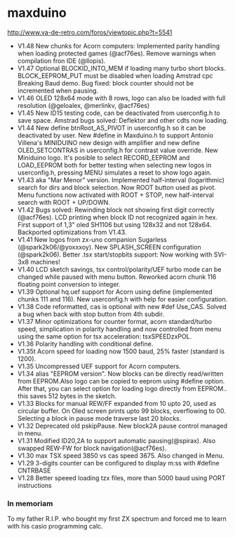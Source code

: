 # maxduino

http://www.va-de-retro.com/foros/viewtopic.php?t=5541

* V1.48 New chunks for Acorn computers: Implemented parity handling when loading protected games (@acf76es). Remove warnings when compilation fron IDE (@llopis).
* V1.47 Optional BLOCKID_INTO_MEM if loading many turbo short blocks. BLOCK_EEPROM_PUT must be disabled when loading Amstrad cpc Breaking Baud demo. Bug fixed: block counter should not be incremented when pausing. 
* V1.46 OLED 128x64 mode with 8 rows, logo can also be loaded with full resolution (@geloalex, @merlinkv, @acf76es)
* V1.45 New ID15 testing code, can be deactivated from userconfig.h to save space. Amstrad bugs solved: Deflektor and other cdts now loading.
* V1.44 New define btnRoot_AS_PIVOT in userconfig.h so it can be deactivated by user. New #define in Maxduino.h to support Antonio Villena's MINIDUINO new design with amplifier and new define OLED_SETCONTRAS in userconfig.h for contrast value override. New Miniduino logo. It's posible to select RECORD_EEPROM and LOAD_EEPROM both for better testing when selecting new logos in userconfig.h, pressing MENU simulates a reset to show logo again.
* V1.43 aka "Mar Menor" version. Implemented half-interval (logarithmic) search for dirs and block selection. Now ROOT button used as pivot.
Menu functions now activated with ROOT + STOP, new half-interval search with ROOT + UP/DOWN.
* V1.42 Bugs solved: Rewinding block not showing first digit correctly (@acf76es). LCD printing when block ID not recognized again in hex.
First support of 1,3" oled SH1106 but using 128x32 and not 128x64. Backported optimizations from V1.43.
* V1.41 New logos from zx-uno companion Sugarless (@spark2k06/@yoxxxoy). New SPLASH_SCREEN configuration (@spark2k06).  Better .tsx start/stopbits support: Now working with SVI-3x8 machines!
* V1.40 LCD sketch savings, tsx control/polarity/UEF turbo mode can be changed while paused with menu button. Reworked acorn chunk 116 floating point conversion to integer.
* V1.39 Optional hq.uef support for Acorn using define (implemented chunks 111 and 116). New userconfig.h with help for easier configuration.
* V1.38	Code reformatted, cas is optional with new #def Use_CAS. Solved a bug when back with stop button from 4th subdir.
* V1.37 Minor optimizations for counter format, acorn standard/turbo speed, simplication in polarity handling and now controlled from menu using the same option for tsx acceleration: tsxSPEEDzxPOL.
* V1.36 Polarity handling with conditional define.
* V1.35t Acorn speed for loading now 1500 baud, 25% faster (standard is 1200).
* V1.35 Uncompressed UEF support for Acorn computers.
* V1.34 alias "EEPROM version". Now blocks can be directly read/written from EEPROM.Also logo can be copied to eeprom using #define option.
	After that, you can select option for loading logo directly from EEPROM.. this saves 512 bytes in the sketch.
* V1.33 Blocks for manual REW/FF expanded from 10 upto 20, used as circular buffer. On Oled screen prints upto 99 blocks, 
	overflowing to 00. Selecting a block in pause mode traverse last 20 blocks.
* V1.32 Deprecated old pskipPause. New block2A pause control managed in menu.
* V1.31 Modified ID20,2A to support automatic pausing(@spirax). Also swapped REW-FW for block navigation(@acf76es). 
* V1.30 max TSX speed 3850 vs cas speed 3675. Also changed in Menu.
* V1.29 3-digits counter can be configured to display m:ss with #define CNTRBASE
* V1.28 Better speeed loading tzx files, more than 5000 baud using PORT instructions

### In memoriam

To my father R.I.P. who bought my first ZX spectrum and forced me to learn with his casio programming calc.